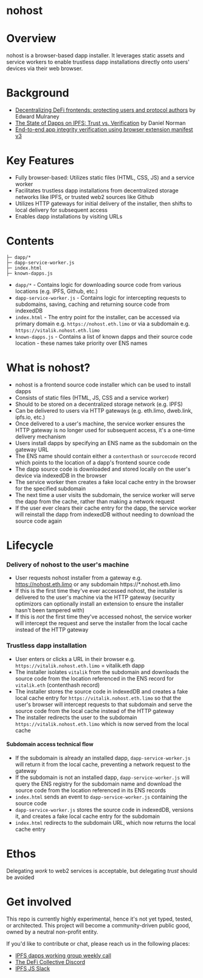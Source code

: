 # nohost

# Overview
nohost is a browser-based dapp installer. It leverages static assets and service workers to enable trustless dapp installations directly onto users' devices via their web browser.

# Background
- [Decentralizing DeFi frontends: protecting users and protocol authors](https://www.liquity.org/blog/decentralizing-defi-frontends-protecting-users-and-protocol-authors) by Edward Mulraney
- [The State of Dapps on IPFS: Trust vs. Verification](https://blog.ipfs.tech/dapps-ipfs/) by Daniel Norman
- [End-to-end app integrity verification using browser extension manifest v3](https://github.com/edmulraney/app-integrity-verifier-extension)

# Key Features
- Fully browser-based: Utilizes static files (HTML, CSS, JS) and a service worker
- Facilitates trustless dapp installations from decentralized storage networks like IPFS, or trusted web2 sources like Github
- Utilizes HTTP gateways for initial delivery of the installer, then shifts to local delivery for subsequent access
- Enables dapp installations by visiting URLs

# Contents

```
├─ dapp/* 
├─ dapp-service-worker.js
├─ index.html
├─ known-dapps.js
```

- `dapp/*` - Contains logic for downloading source code from various locations (e.g. IPFS, Github, etc.)
- `dapp-service-worker.js` - Contains logic for intercepting requests to subdomains, saving, caching and returning source code from indexedDB
- `index.html` - The entry point for the installer, can be accessed via primary domain e.g. `https://nohost.eth.limo` or via a subdomain e.g. `https://vitalik.nohost.eth.limo`
- `known-dapps.js` - Contains a list of known dapps and their source code location - these names take priority over ENS names

# What is nohost?
- nohost is a frontend source code installer which can be used to install dapps
- Consists of static files (HTML, JS, CSS and a service worker)
- Should to be stored on a decentralized storage network (e.g. IPFS)
- Can be delivered to users via HTTP gateways (e.g. eth.limo, dweb.link, ipfs.io, etc.)
- Once delivered to a user's machine, the service worker ensures the HTTP gateway is no longer used for subsequent access, it's a one-time delivery mechanism
- Users install dapps by specifying an ENS name as the subdomain on the gateway URL
- The ENS name should contain either a `contenthash` or `sourcecode` record which points to the location of a dapp's frontend source code
- The dapp source code is downloaded and stored locally on the user's device via indexedDB in the browser
- The service worker then creates a fake local cache entry in the browser for the specified subdomain
- The next time a user visits the subdomain, the service worker will serve the dapp from the cache, rather than making a network request
- If the user ever clears their cache entry for the dapp, the service worker will reinstall the dapp from indexedDB without needing to download the source code again

# Lifecycle

### Delivery of nohost to the user's machine
- User requests nohost installer from a gateway e.g. https://nohost.eth.limo or any subdomain https://*.nohost.eth.limo
- If this is the first time they've ever accessed nohost, the installer is delivered to the user's machine via the HTTP gateway (security optimizors can optionally install an extension to ensure the installer hasn't been tampered with)
- If this is *not* the first time they've accessed nohost, the service worker will intercept the request and serve the installer from the local cache instead of the HTTP gateway

### Trustless dapp installation
- User enters or clicks a URL in their browser e.g. `https://vitalik.nohost.eth.limo` = vitalik.eth dapp
- The installer isolates `vitalik` from the subdomain and downloads the source code from the location referenced in the ENS record for `vitalik.eth` (contenthash record)
- The installer stores the source code in indexedDB and creates a fake local cache entry for `https://vitalik.nohost.eth.limo` so that the user's browser will intercept requests to that subdomain and serve the source code from the local cache instead of the HTTP gateway
- The installer redirects the user to the subdomain `https://vitalik.nohost.eth.limo` which is now served from the local cache

#### Subdomain access technical flow
- If the subdomain is already an installed dapp, `dapp-service-worker.js` will return it from the local cache, preventing a network request to the gateway
- If the subdomain is not an installed dapp, `dapp-service-worker.js` will query the ENS registry for the subdomain name and download the source code from the location referenced in its ENS records
- `index.html` sends an event to `dapp-service-worker.js` containing the source code
- `dapp-service-worker.js` stores the source code in indexedDB, versions it, and creates a fake local cache entry for the subdomain
- `index.html` redirects to the subdomain URL, which now returns the local cache entry

# Ethos
Delegating *work* to web2 services is acceptable, but delegating *trust* should be avoided

# Get involved
This repo is currently highly experimental, hence it's not yet typed, tested, or architected. This project will become a community-driven public good, owned by a neutral non-profit entity.

If you'd like to contribute or chat, please reach us in the following places:
- [IPFS dapps working group weekly call](https://lu.ma/ipfs-dapps)
- [The DeFi Collective Discord](https://discord.com/channels/1107676235808645232/1182039542572785735)
- [IPFS JS Slack](https://filecoinproject.slack.com/archives/C046HDAHA13)